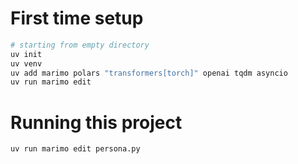 # First time setup
```bash
# starting from empty directory
uv init
uv venv
uv add marimo polars "transformers[torch]" openai tqdm asyncio
uv run marimo edit
```

# Running this project
```bash
uv run marimo edit persona.py
```